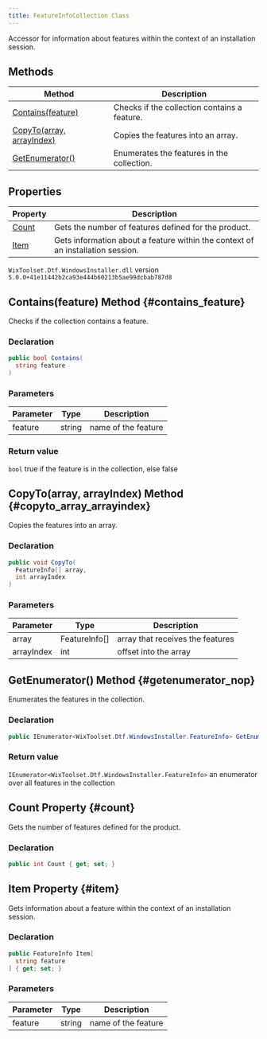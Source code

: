 ```yaml
---
title: FeatureInfoCollection Class
---
```

Accessor for information about features within the context of an installation session.
## Methods
| Method | Description |
| ------ | ----------- |
| [Contains(feature)](#contains_feature) | Checks if the collection contains a feature. |
| [CopyTo(array, arrayIndex)](#copyto_array_arrayindex) | Copies the features into an array. |
| [GetEnumerator()](#getenumerator_nop) | Enumerates the features in the collection. |
## Properties
| Property | Description |
| ------ | ----------- |
| [Count](#count) | Gets the number of features defined for the product. |
| [Item](#item) | Gets information about a feature within the context of an installation session. |
`WixToolset.Dtf.WindowsInstaller.dll` version `5.0.0+41e11442b2ca93e444b60213b5ae99dcbab787d8`
## Contains(feature) Method {#contains_feature}
Checks if the collection contains a feature.
### Declaration
```cs
public bool Contains(
  string feature
)
```
### Parameters
| Parameter | Type | Description |
| --------- | ---- | ----------- |
| feature | string | name of the feature |
### Return value
`bool` true if the feature is in the collection, else false
## CopyTo(array, arrayIndex) Method {#copyto_array_arrayindex}
Copies the features into an array.
### Declaration
```cs
public void CopyTo(
  FeatureInfo[] array,
  int arrayIndex
)
```
### Parameters
| Parameter | Type | Description |
| --------- | ---- | ----------- |
| array | FeatureInfo[] | array that receives the features |
| arrayIndex | int | offset into the array |
## GetEnumerator() Method {#getenumerator_nop}
Enumerates the features in the collection.
### Declaration
```cs
public IEnumerator<WixToolset.Dtf.WindowsInstaller.FeatureInfo> GetEnumerator()
```
### Return value
`IEnumerator<WixToolset.Dtf.WindowsInstaller.FeatureInfo>` an enumerator over all features in the collection
## Count Property {#count}
Gets the number of features defined for the product.
### Declaration
```cs
public int Count { get; set; }
```
## Item Property {#item}
Gets information about a feature within the context of an installation session.
### Declaration
```cs
public FeatureInfo Item[
  string feature
] { get; set; }
```
### Parameters
| Parameter | Type | Description |
| --------- | ---- | ----------- |
| feature | string | name of the feature |
